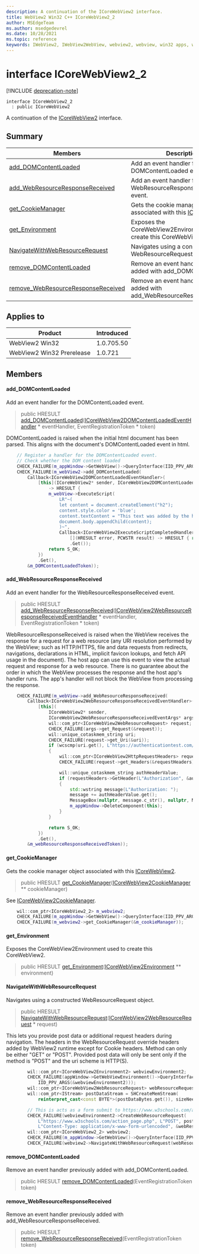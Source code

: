 ```yaml
---
description: A continuation of the ICoreWebView2 interface.
title: WebView2 Win32 C++ ICoreWebView2_2
author: MSEdgeTeam
ms.author: msedgedevrel
ms.date: 10/28/2021
ms.topic: reference
keywords: IWebView2, IWebView2WebView, webview2, webview, win32 apps, win32, edge, ICoreWebView2, ICoreWebView2Controller, browser control, edge html, ICoreWebView2_2
---
```


# interface ICoreWebView2_2

[!INCLUDE [deprecation-note](../includes/deprecation-note.md)]

```
interface ICoreWebView2_2
  : public ICoreWebView2
```

A continuation of the [ICoreWebView2](icorewebview2.md) interface.

## Summary

 Members                        | Descriptions
--------------------------------|---------------------------------------------
[add_DOMContentLoaded](#add_domcontentloaded) | Add an event handler for the DOMContentLoaded event.
[add_WebResourceResponseReceived](#add_webresourceresponsereceived) | Add an event handler for the WebResourceResponseReceived event.
[get_CookieManager](#get_cookiemanager) | Gets the cookie manager object associated with this [ICoreWebView2](icorewebview2.md).
[get_Environment](#get_environment) | Exposes the CoreWebView2Environment used to create this CoreWebView2.
[NavigateWithWebResourceRequest](#navigatewithwebresourcerequest) | Navigates using a constructed WebResourceRequest object.
[remove_DOMContentLoaded](#remove_domcontentloaded) | Remove an event handler previously added with add_DOMContentLoaded.
[remove_WebResourceResponseReceived](#remove_webresourceresponsereceived) | Remove an event handler previously added with add_WebResourceResponseReceived.

## Applies to

Product                         | Introduced
--------------------------------|---------------------------------------------
WebView2 Win32            |    1.0.705.50
WebView2 Win32 Prerelease |    1.0.721

## Members

#### add_DOMContentLoaded

Add an event handler for the DOMContentLoaded event.

> public HRESULT [add_DOMContentLoaded](#add_domcontentloaded)([ICoreWebView2DOMContentLoadedEventHandler](icorewebview2domcontentloadedeventhandler.md) * eventHandler, EventRegistrationToken * token)

DOMContentLoaded is raised when the initial html document has been parsed. This aligns with the document's DOMContentLoaded event in html.

```cpp
    // Register a handler for the DOMContentLoaded event.
    // Check whether the DOM content loaded
    CHECK_FAILURE(m_appWindow->GetWebView()->QueryInterface(IID_PPV_ARGS(&m_webView2)));
    CHECK_FAILURE(m_webView2->add_DOMContentLoaded(
        Callback<ICoreWebView2DOMContentLoadedEventHandler>(
            [this](ICoreWebView2* sender, ICoreWebView2DOMContentLoadedEventArgs* args)
                -> HRESULT {
                m_webView->ExecuteScript(
                    LR"~(
                    let content = document.createElement("h2");
                    content.style.color = 'blue';
                    content.textContent = "This text was added by the host app";
                    document.body.appendChild(content);
                    )~",
                    Callback<ICoreWebView2ExecuteScriptCompletedHandler>(
                        [](HRESULT error, PCWSTR result) -> HRESULT { return S_OK; })
                        .Get());
                return S_OK;
            })
            .Get(),
        &m_DOMContentLoadedToken));
```

#### add_WebResourceResponseReceived

Add an event handler for the WebResourceResponseReceived event.

> public HRESULT [add_WebResourceResponseReceived](#add_webresourceresponsereceived)([ICoreWebView2WebResourceResponseReceivedEventHandler](icorewebview2webresourceresponsereceivedeventhandler.md) * eventHandler, EventRegistrationToken * token)

WebResourceResponseReceived is raised when the WebView receives the response for a request for a web resource (any URI resolution performed by the WebView; such as HTTP/HTTPS, file and data requests from redirects, navigations, declarations in HTML, implicit favicon lookups, and fetch API usage in the document). The host app can use this event to view the actual request and response for a web resource. There is no guarantee about the order in which the WebView processes the response and the host app's handler runs. The app's handler will not block the WebView from processing the response. 
```cpp
    CHECK_FAILURE(m_webView->add_WebResourceResponseReceived(
        Callback<ICoreWebView2WebResourceResponseReceivedEventHandler>(
            [this](
                ICoreWebView2* sender,
                ICoreWebView2WebResourceResponseReceivedEventArgs* args) {
                wil::com_ptr<ICoreWebView2WebResourceRequest> request;
                CHECK_FAILURE(args->get_Request(&request));
                wil::unique_cotaskmem_string uri;
                CHECK_FAILURE(request->get_Uri(&uri));
                if (wcscmp(uri.get(), L"https://authenticationtest.com/HTTPAuth/") == 0)
                {
                    wil::com_ptr<ICoreWebView2HttpRequestHeaders> requestHeaders;
                    CHECK_FAILURE(request->get_Headers(&requestHeaders));

                    wil::unique_cotaskmem_string authHeaderValue;
                    if (requestHeaders->GetHeader(L"Authorization", &authHeaderValue) == S_OK)
                    {
                        std::wstring message(L"Authorization: ");
                        message += authHeaderValue.get();
                        MessageBox(nullptr, message.c_str(), nullptr, MB_OK);
                        m_appWindow->DeleteComponent(this);
                    }
                }

                return S_OK;
            })
            .Get(),
        &m_webResourceResponseReceivedToken));
```

#### get_CookieManager

Gets the cookie manager object associated with this [ICoreWebView2](icorewebview2.md).

> public HRESULT [get_CookieManager](#get_cookiemanager)([ICoreWebView2CookieManager](icorewebview2cookiemanager.md) ** cookieManager)

See [ICoreWebView2CookieManager](icorewebview2cookiemanager.md).

```cpp
    wil::com_ptr<ICoreWebView2_2> m_webview2;
    CHECK_FAILURE(m_appWindow->GetWebView()->QueryInterface(IID_PPV_ARGS(&m_webview2)));
    CHECK_FAILURE(m_webview2->get_CookieManager(&m_cookieManager));
```

#### get_Environment

Exposes the CoreWebView2Environment used to create this CoreWebView2.

> public HRESULT [get_Environment](#get_environment)([ICoreWebView2Environment](icorewebview2environment.md) ** environment)

#### NavigateWithWebResourceRequest

Navigates using a constructed WebResourceRequest object.

> public HRESULT [NavigateWithWebResourceRequest](#navigatewithwebresourcerequest)([ICoreWebView2WebResourceRequest](icorewebview2webresourcerequest.md) * request)

This lets you provide post data or additional request headers during navigation. The headers in the WebResourceRequest override headers added by WebView2 runtime except for Cookie headers. Method can only be either "GET" or "POST". Provided post data will only be sent only if the method is "POST" and the uri scheme is HTTP(S). 
```cpp
        wil::com_ptr<ICoreWebView2Environment2> webviewEnvironment2;
        CHECK_FAILURE(appWindow->GetWebViewEnvironment()->QueryInterface(
            IID_PPV_ARGS(&webviewEnvironment2)));
        wil::com_ptr<ICoreWebView2WebResourceRequest> webResourceRequest;
        wil::com_ptr<IStream> postDataStream = SHCreateMemStream(
            reinterpret_cast<const BYTE*>(postDataBytes.get()), sizeNeededForMultiByte);

        // This is acts as a form submit to https://www.w3schools.com/action_page.php
        CHECK_FAILURE(webviewEnvironment2->CreateWebResourceRequest(
            L"https://www.w3schools.com/action_page.php", L"POST", postDataStream.get(),
            L"Content-Type: application/x-www-form-urlencoded", &webResourceRequest));
        wil::com_ptr<ICoreWebView2_2> webview2;
        CHECK_FAILURE(m_appWindow->GetWebView()->QueryInterface(IID_PPV_ARGS(&webview2)));
        CHECK_FAILURE(webview2->NavigateWithWebResourceRequest(webResourceRequest.get()));
```

#### remove_DOMContentLoaded

Remove an event handler previously added with add_DOMContentLoaded.

> public HRESULT [remove_DOMContentLoaded](#remove_domcontentloaded)(EventRegistrationToken token)

#### remove_WebResourceResponseReceived

Remove an event handler previously added with add_WebResourceResponseReceived.

> public HRESULT [remove_WebResourceResponseReceived](#remove_webresourceresponsereceived)(EventRegistrationToken token)

